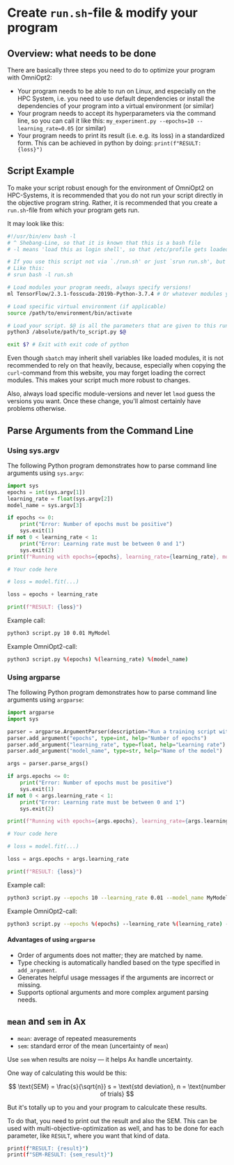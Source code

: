 # Create `run.sh`-file & modify your program

<!-- This is needed to prepare your program for OmniOpt2 -->

<!-- Category: Preparations, Basics and Setup -->

<div id="toc"></div>

## Overview: what needs to be done

There are basically three steps you need to do to optimize your program with OmniOpt2:

- Your program needs to be able to run on Linux, and especially on the HPC System, i.e. you need to use default dependencies or install the dependencies of your program into a virtual environment (or similar)
- Your program needs to accept its hyperparameters via the command line, so you can call it like this: `my_experiment.py --epochs=10 --learning_rate=0.05` (or similar)
- Your program needs to print its result (i.e. e.g. its loss) in a standardized form. This can be achieved in python by doing: `print(f"RESULT: {loss}")`

## Script Example

To make your script robust enough for the environment of OmniOpt2 on HPC-Systems, it is recommended that you do not run your script directly in the objective program string. Rather, it is recommended that you create a `run.sh`-file from which your program gets run.

It may look like this:

```bash
#!/usr/bin/env bash -l
# ^ Shebang-Line, so that it is known that this is a bash file
# -l means 'load this as login shell', so that /etc/profile gets loaded and you can use 'module load' or 'ml' as usual

# If you use this script not via `./run.sh' or just `srun run.sh', but like `srun bash run.sh', please add the '-l' there too.
# Like this:
# srun bash -l run.sh

# Load modules your program needs, always specify versions!
ml TensorFlow/2.3.1-fosscuda-2019b-Python-3.7.4 # Or whatever modules you need

# Load specific virtual environment (if applicable)
source /path/to/environment/bin/activate

# Load your script. $@ is all the parameters that are given to this run.sh file.
python3 /absolute/path/to_script.py $@

exit $? # Exit with exit code of python
```

Even though `sbatch` may inherit shell variables like loaded modules, it is not recommended to rely on that heavily, because, especially when copying the `curl`-command from this website, you may forget loading the correct modules. This makes your script much more robust to changes.

Also, always load specific module-versions and never let `lmod` guess the versions you want. Once these change, you'll almost certainly have problems otherwise.

## Parse Arguments from the Command Line

### Using sys.argv

The following Python program demonstrates how to parse command line arguments using `sys.argv`:

```python
import sys
epochs = int(sys.argv[1])
learning_rate = float(sys.argv[2])
model_name = sys.argv[3]

if epochs <= 0:
    print("Error: Number of epochs must be positive")
    sys.exit(1)
if not 0 < learning_rate < 1:
    print("Error: Learning rate must be between 0 and 1")
    sys.exit(2)
print(f"Running with epochs={epochs}, learning_rate={learning_rate}, model_name={model_name}")

# Your code here

# loss = model.fit(...)

loss = epochs + learning_rate

print(f"RESULT: {loss}")
```

Example call:

```bash
python3 script.py 10 0.01 MyModel
```

Example OmniOpt2-call:

```bash
python3 script.py %(epochs) %(learning_rate) %(model_name)
```

### Using argparse

The following Python program demonstrates how to parse command line arguments using `argparse`:

```python
import argparse
import sys

parser = argparse.ArgumentParser(description="Run a training script with specified parameters.")
parser.add_argument("epochs", type=int, help="Number of epochs")
parser.add_argument("learning_rate", type=float, help="Learning rate")
parser.add_argument("model_name", type=str, help="Name of the model")

args = parser.parse_args()

if args.epochs <= 0:
    print("Error: Number of epochs must be positive")
    sys.exit(1)
if not 0 < args.learning_rate < 1:
    print("Error: Learning rate must be between 0 and 1")
    sys.exit(2)

print(f"Running with epochs={args.epochs}, learning_rate={args.learning_rate}, model_name={args.model_name}")

# Your code here

# loss = model.fit(...)

loss = args.epochs + args.learning_rate

print(f"RESULT: {loss}")
```

Example call:

```bash
python3 script.py --epochs 10 --learning_rate 0.01 --model_name MyModel
```

Example OmniOpt2-call:

```bash
python3 script.py --epochs %(epochs) --learning_rate %(learning_rate) --model_name %(model_name)
```

#### Advantages of using `argparse`

- Order of arguments does not matter; they are matched by name.
- Type checking is automatically handled based on the type specified in `add_argument`.
- Generates helpful usage messages if the arguments are incorrect or missing.
- Supports optional arguments and more complex argument parsing needs.

## `mean` and `sem` in Ax

- `mean`: average of repeated measurements
- `sem`: standard error of the mean (uncertainty of `mean`)


Use `sem` when results are noisy — it helps Ax handle uncertainty.

One way of calculating this would be this:

$$ \text{SEM} = \frac{s}{\sqrt{n}} s = \text{std deviation}, n = \text{number of trials} $$

But it's totally up to you and your program to calculcate these results.

To do that, you need to print out the result and also the SEM. This can be used with multi-objective-optimization as well,
and has to be done for each parameter, like `RESULT`, where you want that kind of data.

```bash
print(f"RESULT: {result}")
print(f"SEM-RESULT: {sem_result}")
```
